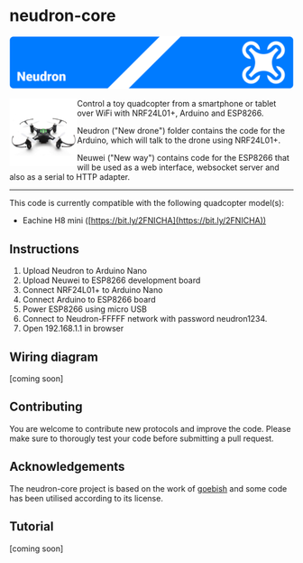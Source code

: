 # neudron-core

![Neudron](neudron-logo.png)

<img align="left" alt="Eachine H8 Mini" width="120" height="120" src="https://raw.githubusercontent.com/milankragujevic/neudron-core/master/h8mini.jpg">

Control a toy quadcopter from a smartphone or tablet over WiFi with NRF24L01+, Arduino and ESP8266.

Neudron ("New drone") folder contains the code for the Arduino, which will talk to the drone using NRF24L01+. 

Neuwei ("New way") contains code for the ESP8266 that will be used as a web interface, websocket server and also as a serial to HTTP adapter.

---

This code is currently compatible with the following quadcopter model(s): 
 - Eachine H8 mini ([https://bit.ly/2FNICHA](https://bit.ly/2FNICHA))

## Instructions

1. Upload Neudron to Arduino Nano
2. Upload Neuwei to ESP8266 development board
3. Connect NRF24L01+ to Arduino Nano
4. Connect Arduino to ESP8266 board
5. Power ESP8266 using micro USB
6. Connect to Neudron-FFFFF network with password neudron1234. 
7. Open 192.168.1.1 in browser

## Wiring diagram
[coming soon]

## Contributing
You are welcome to contribute new protocols and improve the code. Please make sure to thorougly test your code before submitting a pull request. 

## Acknowledgements
The neudron-core project is based on the work of [goebish](https://github.com/goebish) and some code has been utilised according to its license.

## Tutorial
[coming soon]
